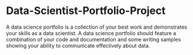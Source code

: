 # Data-Scientist-Portfolio-Project
A data science portfolio is a collection of your best work and demonstrates your skills as a data scientist. A data science portfolio should feature a combination of your code and documentation and some writing samples showing your ability to communicate effectively about data.
